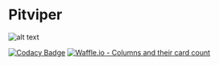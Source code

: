 # Pitviper

![alt text](https://raw.githubusercontent.com/alekbuza/pitviper/160a5f030c753ffdeb073f13701ac0f13e2e25c2/assets/snake.png)

[![Codacy Badge](https://api.codacy.com/project/badge/Grade/900d7464acb946758f96eda2c50324bd)](https://app.codacy.com/app/alekbuza/pitviper?utm_source=github.com&utm_medium=referral&utm_content=alekbuza/pitviper&utm_campaign=badger)
[![Waffle.io - Columns and their card count](https://badge.waffle.io/alekbuza/pitviper.svg?columns=all)](https://waffle.io/alekbuza/pitviper)
